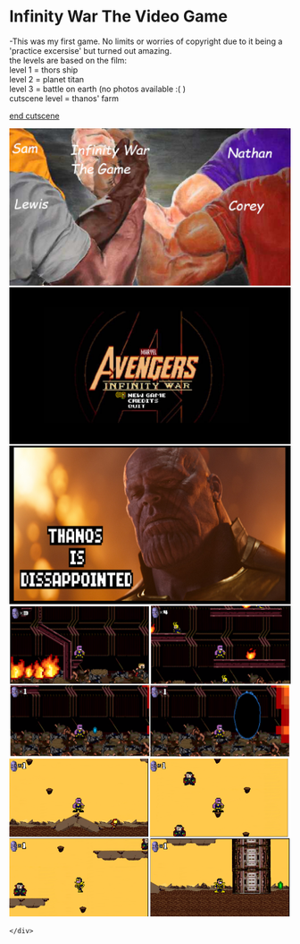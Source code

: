 # Infinity War The Video Game

-This was my first game. No limits or worries of copyright due to it being a 'practice excersise' but turned out amazing.
<br>the levels are based on the film: 
<br>level 1 = thors ship
<br>level 2 = planet titan
<br>level 3 = battle on earth (no photos available :( )
<br>cutscene level = thanos' farm




[end cutscene](https://youtu.be/kbTqX8ScaqQ)


<div>
      <a class="example-image-link" href="assets/Gallery/INFG.png" data-lightbox="example-set" data-title="The">
        <img class="example-image" src="assets/Gallery/INFG.png" alt=""/>
  </a>
  <a class="example-image-link" href="assets/Gallery/INFmenu.png" data-lightbox="example-set" data-title="The">
        <img class="example-image" src="assets/Gallery/INFmenu.png" alt=""/>
  </a>
  <a class="example-image-link" href="assets/Gallery/INFquit.png" data-lightbox="example-set" data-title="The">
        <img class="example-image" src="assets/Gallery/INFquit.png" alt=""/>
  </a>
  <a class="example-image-link" href="assets/Gallery/INFL1.png" data-lightbox="example-set" data-title="The">
        <img class="example-image" src="assets/Gallery/INFL1.png" alt=""/>
  </a>
  <a class="example-image-link" href="assets/Gallery/INFL2.png" data-lightbox="example-set" data-title="The">
        <img class="example-image" src="assets/Gallery/INFL2.png" alt=""/>
  </a>

     
    </div>
